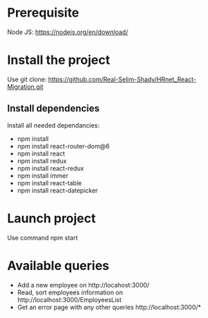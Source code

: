 # Prerequisite

Node JS:
https://nodejs.org/en/download/

# Install the project

Use git clone: 
https://github.com/Real-Selim-Shady/HRnet_React-Migration.git

## Install dependencies

Install all needed dependancies:
- npm install
- npm install react-router-dom@6
- npm install react
- npm install redux
- npm install react-redux
- npm install immer
- npm install react-table
- npm install react-datepicker

# Launch project

Use command npm start

# Available queries

- Add a new employee on http://locahost:3000/
- Read, sort employees information on http://localhost:3000/EmployeesList
- Get an error page with any other queries http://localhost:3000/*